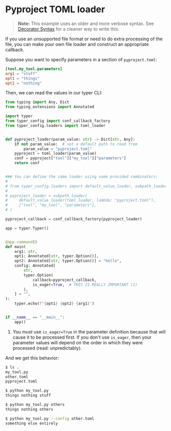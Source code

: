 # Pyproject TOML loader

> **Note:** This example uses an older and more verbose syntax. See [Decorator Syntax](../decorator) for a cleaner way to write this.

If you use an unsupported file format or need to do extra processing of the file, you can make your own file loader and construct an appropriate callback.

Suppose you want to specify parameters in a section of `pyproject.toml`:

```toml title='pyproject.toml'
[tool.my_tool.parameters]
arg1 = "stuff"
opt1 = "things"
opt2 = "nothing"
```

<!--- This is here for the doc tests to pass.
```toml title='other.toml'
[tool.my_tool.parameters]
arg1 = "entirely"
opt1 = "something"
opt2 = "else"
```
--->

Then, we can read the values in our typer CLI:

```python title="my_tool.py"
from typing import Any, Dict
from typing_extensions import Annotated

import typer
from typer_config import conf_callback_factory
from typer_config.loaders import toml_loader


def pyproject_loader(param_value: str) -> Dict[str, Any]:
    if not param_value:  # set a default path to read from
        param_value = "pyproject.toml"
    pyproject = toml_loader(param_value)
    conf = pyproject["tool"]["my_tool"]["parameters"]
    return conf


### You can define the same loader using some provided combinators:
#
# from typer_config.loaders import default_value_loader, subpath_loader, toml_loader
#
# pyproject_loader = subpath_loader(
#     default_value_loader(toml_loader, lambda: "pyproject.toml"),
#     ["tool", "my_tool", "parameters"],
# )

pyproject_callback = conf_callback_factory(pyproject_loader)

app = typer.Typer()


@app.command()
def main(
    arg1: str,
    opt1: Annotated[str, typer.Option()],
    opt2: Annotated[str, typer.Option()] = "hello",
    config: Annotated[
        str,
        typer.Option(
            callback=pyproject_callback,
            is_eager=True,  # THIS IS REALLY IMPORTANT (1)
        ),
    ] = "",
):
    typer.echo(f"{opt1} {opt2} {arg1}")


if __name__ == "__main__":
    app()
```

1. You _must_ use `is_eager=True` in the parameter definition because that will cause it to be processed first.
   If you don't use `is_eager`, then your parameter values will depend on the order in which they were processed (read: unpredictably).

And we get this behavior:

```bash
$ ls .
my_tool.py
other.toml
pyproject.toml

$ python my_tool.py
things nothing stuff

$ python my_tool.py others
things nothing others

$ python my_tool.py --config other.toml
something else entirely
```
